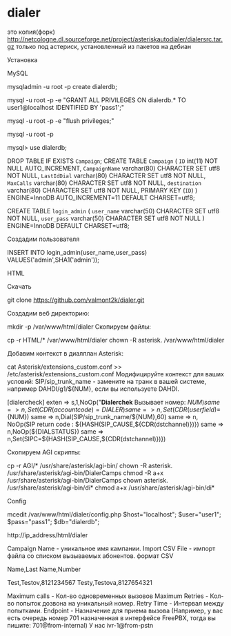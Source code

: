 # dialer

это копия(форк) 
http://netcologne.dl.sourceforge.net/project/asteriskautodialer/dialersrc.tar.gz
только под астериск, установленный из пакетов на дебиан 

Установка

MySQL

 mysqladmin -u root -p create dialerdb;
 
 mysql -u root -p -e "GRANT ALL PRIVILEGES ON dialerdb.* TO user1@localhost IDENTIFIED BY 'pass1';"
 
 mysql -u root -p -e "flush privileges;"
 
 mysql -u root -p
 
 mysql> use dialerdb;
 
DROP TABLE IF EXISTS `Campaign`;
   CREATE TABLE `Campaign` (
  `ID` int(11) NOT NULL AUTO_INCREMENT,
  `CampaignName` varchar(80) CHARACTER SET utf8 NOT NULL,
  `LastIdDial` varchar(80) CHARACTER SET utf8 NOT NULL,
  `MaxCalls` varchar(80) CHARACTER SET utf8 NOT NULL,
  `destination` varchar(80) CHARACTER SET utf8 NOT NULL,
  PRIMARY KEY (`ID`)
) ENGINE=InnoDB AUTO_INCREMENT=11 DEFAULT CHARSET=utf8;


CREATE TABLE `login_admin` (
  `user_name` varchar(50) CHARACTER SET utf8 NOT NULL,
  `user_pass` varchar(50) CHARACTER SET utf8 NOT NULL
) ENGINE=InnoDB DEFAULT CHARSET=utf8;

Создадим пользователя

 INSERT INTO login_admin(user_name,user_pass) VALUES('admin',SHA1('admin'));

HTML

Скачать

git clone https://github.com/valmont2k/dialer.git

Создадим веб директорию:

 mkdir -p  /var/www/html/dialer
Скопируем файлы:

 cp -r HTML/* /var/www/html/dialer
 chown -R asterisk. /var/www/html/dialer

Добавим контекст в диалплан Asterisk:

 cat Asterisk/extensions_custom.conf >> /etc/asterisk/extensions_custom.conf
Модифицируйте контекст для ваших условий: 
SIP/sip_trunk_name - замените на транк в вашей системе, например DAHDI/g1/${NUM}, если вы используете DAHDI.

[dialercheck]
exten => s,1,NoOp("**Dialerchek** Вызывает номер: ${NUM})
same => n,Set(CDR(accountcode)=DIALER)
same => n,Set(CDR(userfield)=${NUM})
same => n,Dial(SIP/sip_trunk_name/${NUM},60)
same => n, NoOp(SIP return code : ${HASH(SIP_CAUSE,${CDR(dstchannel)})})
same => n,NoOp(${DIALSTATUS})
same => n,Set(SIPC=${HASH(SIP_CAUSE,${CDR(dstchannel)})})

Скопируем AGI скрипты:

cp -r AGI/* /usr/share/asterisk/agi-bin/
 chown -R asterisk. /usr/share/asterisk/agi-bin/DialerCamps
 chmod -R a+x /usr/share/asterisk/agi-bin/DialerCamps
 chown  asterisk. /usr/share/asterisk/agi-bin/di*
 chmod  a+x /usr/share/asterisk/agi-bin/di*

Config

 mcedit /var/www/html/dialer/config.php
	$host="localhost";
	$user="user1";
	$pass="pass1";
	$db="dialerdb";

http://ip_address/html/dialer

Campaign Name - уникальное имя кампании.
Import CSV File - импорт файла со списком вызываемых абонентов.
формат CSV

Name,Last Name,Number

Test,Testov,8121234567
Testy,Testova,8127654321

Maximum calls - Кол-во одновременных вызовов
Maximum Retries - Кол-во попыток дозвона на уникальный номер.
Retry Time - Интервал между попытками.
Endpoint - Назначение для приема вызова (Например, у вас есть очередь номер 701 назначенная в интерфейсе FreePBX, тогда вы пишите: 701@from-internal)
У нас ivr-1@from-pstn
